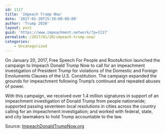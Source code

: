 ```yaml
---
id: 1117
title: 'Impeach Trump Now'
date: '2017-01-20T15:30:00-08:00'
author: 'Trump 2020'
layout: post
guid: 'https://www.impeachment.network/?p=1117'
permalink: /2017/01/20/impeach-trump-now/
categories:
    - Uncategorized
---
```


On January 20, 2017, Free Speech For People and RootsAction launched the campaign to Impeach Donald Trump Now to call for an impeachment investigation of President Trump for violations of the Domestic and Foreign Emoluments Clauses of the U.S. Constitution. The campaign expanded the grounds for impeachment following Trump’s continued and repeated abuses of power.

With this campaign, we received over 1.4 million signatures in support of an impeachment investigation of Donald Trump from people nationwide; supported passing seventeen local resolutions in cities across the country calling for an impeachment investigation; and worked with federal, state, and city lawmakers to hold Trump accountable to the law.

Source: [ImpeachDonaldTrumpNow.org](https://impeachdonaldtrumpnow.org)